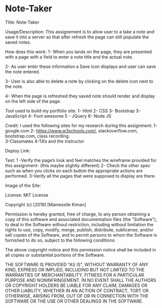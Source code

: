 # Note-Taker

Title: Note-Taker

Usage/Description:
This assignement  is to allow user to a take a note and save it into a server so that after refresh the page can still populate the saved notes. 

How does this work:
1- When  you lands on the page, they are presented with a page with a field to enter a note title and the actual note. 

2- As user enter these information a Save icon displays and user can save the note entered.  

3- User is also able to delete a note by clicking on the delete icon next to the note. 

4- When the page is refreshed they  saved note should render and display on the left side of the page. 

 
Tool used to build my portfolio site.
1-	Html 
2-	CSS 
3-  Bootstrap
3-	JavaScript 
4- Font awesome
5 - JQuery 
6- Node JS 

Credit:
I used the following sites for my  research  during this assignment:
1-google.com
2- https://www.w3schools.com/, stackoverflow.com, bootstrap.com, class recording.    
3-Classmates
4-TA’s and the instructor 

Deploy Link:
 


Test:
1 -Verify the page’s  look and feel matches the wireframe provided for this assignment- (this maybe slightly different) 
2- Check the other spec such as when you clicks on each button the appropriate actions are performed. 
3-Verify all the pages that were supposed to display are there. 

Image of the Site:
<img scr="../assets/Capture.PNG">
 

License:
MIT License

Copyright (c) [2019] [Mamessile Kiman]

Permission is hereby granted, free of charge, to any person obtaining a copy
of this software and associated documentation files (the "Software"), to deal
in the Software without restriction, including without limitation the rights
to use, copy, modify, merge, publish, distribute, sublicense, and/or sell
copies of the Software, and to permit persons to whom the Software is
furnished to do so, subject to the following conditions:

The above copyright notice and this permission notice shall be included in all
copies or substantial portions of the Software.

THE SOFTWARE IS PROVIDED "AS IS", WITHOUT WARRANTY OF ANY KIND, EXPRESS OR
IMPLIED, INCLUDING BUT NOT LIMITED TO THE WARRANTIES OF MERCHANTABILITY,
FITNESS FOR A PARTICULAR PURPOSE AND NONINFRINGEMENT. IN NO EVENT SHALL THE
AUTHORS OR COPYRIGHT HOLDERS BE LIABLE FOR ANY CLAIM, DAMAGES OR OTHER
LIABILITY, WHETHER IN AN ACTION OF CONTRACT, TORT OR OTHERWISE, ARISING FROM,
OUT OF OR IN CONNECTION WITH THE SOFTWARE OR THE USE OR OTHER DEALINGS IN THE
SOFTWARE.



